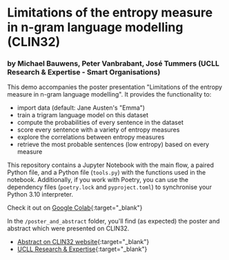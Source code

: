 # Limitations of the entropy measure in n-gram language modelling (CLIN32)
### by Michael Bauwens, Peter Vanbrabant, José Tummers (UCLL Research & Expertise - Smart Organisations)

This demo accompanies the poster presentation "Limitations of the entropy measure in n-gram language modelling". It provides the functionality to:
- import data (default: Jane Austen's "Emma")
- train a trigram language model on this dataset
- compute the probabilities of every sentence in the dataset
- score every sentence with a variety of entropy measures
- explore the correlations between entropy measures
- retrieve the most probable sentences (low entropy) based on every measure

This repository contains a Jupyter Notebook with the main flow, a paired Python file, and a Python file (`tools.py`) with the functions used in the notebook. Additionally, if you work with Poetry, you can use the dependency files (`poetry.lock` and `pyproject.toml`) to synchronise your Python 3.10 interpreter.

Check it out on [Google Colab](https://colab.research.google.com/drive/1NtwOvY58SYT7YkIwEFMm2_XBR1zMJp7U?usp=sharing){:target="_blank"}

In the `/poster_and_abstract` folder, you'll find (as expected) the poster and abstract which were presented on CLIN32.

- [Abstract on CLIN32 website](https://clin2022.uvt.nl/limitations-of-the-entropy-measure-in-n-gram-language-modelling/){:target="_blank"}
- [UCLL Research & Expertise](https://research-expertise.ucll.be/){:target="_blank"}
